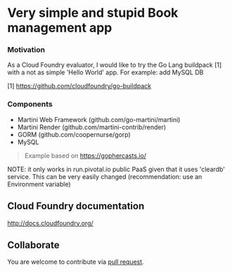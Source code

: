Very simple and stupid Book management app
====
### Motivation
As a Cloud Foundry evaluator, I would like to try the Go Lang buildpack [1] with a not as simple 'Hello World' app. For example: add MySQL DB

[1] https://github.com/cloudfoundry/go-buildpack

### Components
* Martini Web Framework (github.com/go-martini/martini)
* Martini Render (github.com/martini-contrib/render)
* GORM (github.com/coopernurse/gorp)
* MySQL

> Example based on https://gophercasts.io/

NOTE: it only works in run.pivotal.io public PaaS given that it uses 'cleardb' service. This can be very easily changed (recommendation: use an Environment variable)

## Cloud Foundry documentation

http://docs.cloudfoundry.org/

## Collaborate

You are welcome to contribute via [pull request](https://help.github.com/articles/using-pull-requests).
